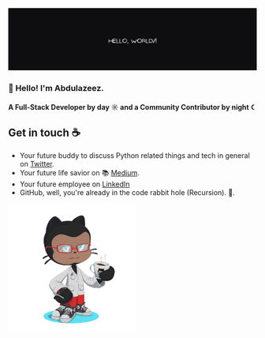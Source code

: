 <img  src="./thisisazeez.png" alt="OctoAzeez">

### 👋 Hello! I'm Abdulazeez.


#### A Full-Stack Developer by day ☼ and a Community Contributor by night ☾

## Get in touch ☕

- Your future buddy to discuss Python related things and tech in general on [Twitter](https://x.com/sifusherif).
- Your future life savior on  📚 [Medium](https://medium.com/@sifusherif).
- Your future employee on [LinkedIn](https://www.linkedin.com/in/sifusherif)
- GitHub, well, you're already in the code rabbit hole (Recursion). 🐇.


<img  src="./azeezoctocat1.png" alt="OctoAzeez" width="260">

<!-- ```json
{
    "name": "Abdulazeez",
    "title": "Full Stack Developer",
    "skills": ["HTML", "CSS", "JavaScript", "Python", "Django", "Vuejs", "Nodejs", "Reactjs"],
    "socials": {
        "github": "github.com/thisisazeez",
        "linkedin": "https://www.linkedin.com/in/sifusherif",
        "twitter": "https://www.x.com/sifusherif",
    }
}
``` -->

<!-- ![Azeez's GitHub stats](https://github-readme-stats.vercel.app/api?username=thisisazeez&show_icons=true&theme=tokyonight) -->

<!--
<a href="https://www.buymeacoffee.com/A.A.Sheriff" target="_blank"><img src="./buy-me-a-coffee.svg" alt="Buy Me A Coffee: @A.A.Sheriff" width="160"></a>&nbsp;&nbsp;
<p>Thank you so much for your support. 💖</p>
-->
